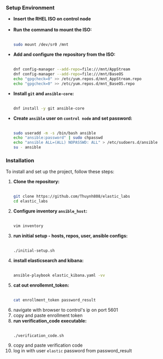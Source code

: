 ### Setup Environment
- **Insert the RHEL ISO on control node** <br><br>
- **Run the command to mount the ISO:** <br><br>
  ```bash
  sudo mount /dev/sr0 /mnt
  ```
- **Add and configure the repository from the ISO:** <br><br>
  ```bash
  dnf config-manager --add-repo=file:///mnt/AppStream
  dnf config-manager --add-repo=file:///mnt/BaseOS
  echo "gpgcheck=0" >> /etc/yum.repos.d/mnt_AppStream.repo
  echo "gpgcheck=0" >> /etc/yum.repos.d/mnt_BaseOS.repo
  ```
- **Install `git` and `ansible-core`:** <br><br>
  ```bash
  dnf install -y git ansible-core
  ```
- **Create `ansible` user on `control node` and set password:** <br><br>
  ```bash
  sudo useradd -m -s /bin/bash ansible
  echo "ansible:password" | sudo chpasswd
  echo "ansible ALL=(ALL) NOPASSWD: ALL" > /etc/sudoers.d/ansible
  su - ansible
  ```
### Installation
To install and set up the project, follow these steps:

1. **Clone the repository:** <br><br>
   ```bash
   git clone https://github.com/Thuynh808/elastic_labs
   cd elastic_labs
   ```
4. **Configure inventory `ansible_host`:** <br><br>
   ```bash
   vim inventory
   ```
5. **run initial setup - hosts, repos, user, ansible configs:** <br><br>
   ```bash
   ./initial-setup.sh
   ```
5. **install elasticsearch and kibana:** <br><br>
   ```bash
   ansible-playbook elastic_kibana.yaml -vv
   ```
6. **cat out enrollemnt_token:** <br><br>
   ```bash
   cat enrollment_token password_result
   ```
7. navigate with browser to control's ip on port 5601
8. copy and paste enrollment token  
9. **run verification_code executable:** <br><br>
   ```bash
   ./verification_code.sh
   ```
10. copy and paste verification code
11. log in with user `elastic` password from password_result

    
